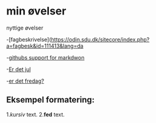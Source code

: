 # min øvelser

nyttige øvelser

-[fagbeskrivelse](https://odin.sdu.dk/sitecore/index.php?a=fagbesk&id=111413&lang=da

-[githubs support for markdwon](https://docs.github.com/en/get-started/writing-on-github/getting-started-with-writing-and-formatting-on-github/basic-writing-and-formatting-syntax)

-[Er det jul](https://isitchristmas.com)

-[er det fredag?](https://erdetfredag.dk)


## Eksempel formatering:

1.*kursiv* text.
2.**fed** text.



